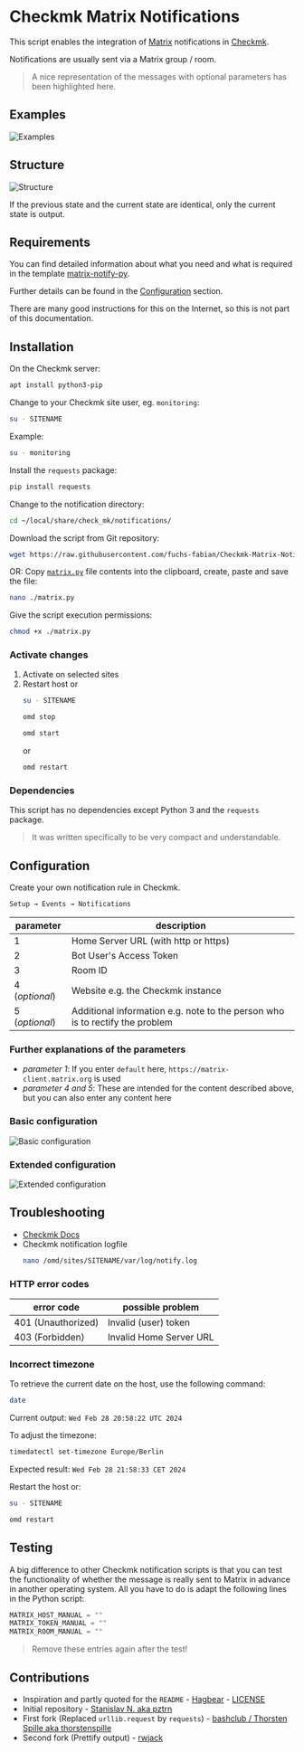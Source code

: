 # Checkmk Matrix Notifications

This script enables the integration of [Matrix](https://matrix.org) notifications in [Checkmk](https://checkmk.com/).

Notifications are usually sent via a Matrix group / room.

> A nice representation of the messages with optional parameters has been highlighted here.

## Examples

![Examples](/images/examples.png)

## Structure

![Structure](/images/structure.png)

If the previous state and the current state are identical, only the current state is output.

## Requirements

You can find detailed information about what you need and what is required in the template [matrix-notify-py](https://github.com/fuchs-fabian/matrix-notify-py?tab=readme-ov-file#requirements).

Further details can be found in the [Configuration](https://github.com/fuchs-fabian/Checkmk-Matrix-Notifications?tab=readme-ov-file#configuration) section.

There are many good instructions for this on the Internet, so this is not part of this documentation.

## Installation

On the Checkmk server:

```bash
apt install python3-pip
```

Change to your Checkmk site user, eg. `monitoring`:

```bash
su - SITENAME
```

Example:

```bash
su - monitoring
```

Install the `requests` package:

```bash
pip install requests
```

Change to the notification directory:

```bash
cd ~/local/share/check_mk/notifications/
```

Download the script from Git repository:

```bash
wget https://raw.githubusercontent.com/fuchs-fabian/Checkmk-Matrix-Notifications/master/matrix.py
```

OR: Copy [`matrix.py`](https://github.com/fuchs-fabian/Checkmk-Matrix-Notifications/blob/master/matrix.py) file contents into the clipboard, create, paste and save the file:

```bash
nano ./matrix.py
```

Give the script execution permissions:

```bash
chmod +x ./matrix.py
```

### Activate changes

1. Activate on selected sites
2. Restart host or
   ```bash
   su - SITENAME
   ```
   ```bash
   omd stop
   ```
   ```bash
   omd start
   ```
   or
   ```bash
   omd restart
   ```

### Dependencies

This script has no dependencies except Python 3 and the `requests` package.

> It was written specifically to be very compact and understandable.

## Configuration

Create your own notification rule in Checkmk.

`Setup → Events → Notifications`

| parameter      | description                                                                  |
| -------------- | ---------------------------------------------------------------------------- |
| 1              | Home Server URL (with http or https)                                         |
| 2              | Bot User's Access Token                                                      |
| 3              | Room ID                                                                      |
| 4 (_optional_) | Website e.g. the Checkmk instance                                            |
| 5 (_optional_) | Additional information e.g. note to the person who is to rectify the problem |

### Further explanations of the parameters

- _parameter 1_: If you enter `default` here, `https://matrix-client.matrix.org` is used
- _parameter 4 and 5_: These are intended for the content described above, but you can also enter any content here

### Basic configuration

![Basic configuration](/images/basic_configuration.png)

### Extended configuration

![Extended configuration](/images/extended_configuration.png)

## Troubleshooting

- [Checkmk Docs](https://docs.checkmk.com/latest/en/notifications.html#H1:Real)
- Checkmk notification logfile
  ```bash
  nano /omd/sites/SITENAME/var/log/notify.log
  ```

### HTTP error codes

| error code         | possible problem        |
| ------------------ | ----------------------- |
| 401 (Unauthorized) | Invalid (user) token    |
| 403 (Forbidden)    | Invalid Home Server URL |

### Incorrect timezone

To retrieve the current date on the host, use the following command:

```bash
date
```

Current output: `Wed Feb 28 20:58:22 UTC 2024`

To adjust the timezone:

```bash
timedatectl set-timezone Europe/Berlin
```

Expected result: `Wed Feb 28 21:58:33 CET 2024`

Restart the host or:

```bash
su - SITENAME
```

```bash
omd restart
```

## Testing

A big difference to other Checkmk notification scripts is that you can test the functionality of whether the message is really sent to Matrix in advance in another operating system. All you have to do is adapt the following lines in the Python script:

```python
MATRIX_HOST_MANUAL = ""
MATRIX_TOKEN_MANUAL = ""
MATRIX_ROOM_MANUAL = ""
```

> Remove these entries again after the test!

## Contributions

- Inspiration and partly quoted for the `README` - [Hagbear](https://github.com/Hagbear/checkmk-matrix-notify) - [LICENSE](https://github.com/Hagbear/checkmk-matrix-notify/blob/main/LICENSE)
- Initial repository - [Stanislav N. aka pztrn](https://gitlab.com/pztrn/check_mk_matrix_notifications)
- First fork (Replaced `urllib.request` by `requests`) - [bashclub / Thorsten Spille aka thorstenspille](https://github.com/bashclub/check_mk_matrix_notifications)
- Second fork (Prettify output) - [rwjack](https://github.com/rwjack/check_mk_matrix_notifications)
